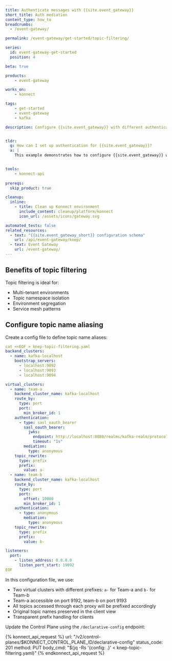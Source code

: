 ```yaml
---
title: Authenticate messages with {{site.event_gateway}}
short_title: Auth mediation
content_type: how_to
breadcrumbs:
  - /event-gateway/

permalink: /event-gateway/get-started/topic-filtering/

series:
  id: event-gateway-get-started
  position: 4

beta: true

products:
    - event-gateway

works_on:
    - konnect

tags:
    - get-started
    - event-gateway
    - kafka

description: Configure {{site.event_gateway}} with different authentication methods, specifically showing both anonymous and JWT authentication configurations.


tldr: 
  q: How can I set up authentication for {{site.event_gateway}}?
  a: | 
    This example demonstrates how to configure {{site.event_gateway}} with different authentication methods, specifically showing both anonymous and JWT authentication configurations.


tools:
    - konnect-api
  
prereqs:
  skip_product: true

cleanup:
  inline:
    - title: Clean up Konnect environment
      include_content: cleanup/platform/konnect
      icon_url: /assets/icons/gateway.svg

automated_tests: false
related_resources:
  - text: "{{site.event_gateway_short}} configuration schema"
    url: /api/event-gateway/knep/
  - text: Event Gateway
    url: /event-gateway/
---
```



## Benefits of topic filtering

Topic filtering is ideal for:

* Multi-tenant environments
* Topic namespace isolation
* Environment segregation
* Service mesh patterns


## Configure topic name aliasing

Create a config file to define topic name aliases:

```yaml
cat <<EOF > knep-topic-filtering.yaml
backend_clusters:
  - name: kafka-localhost
    bootstrap_servers:
      - localhost:9092
      - localhost:9093
      - localhost:9094

virtual_clusters:
  - name: team-a
    backend_cluster_name: kafka-localhost
    route_by:
      type: port
      port:
        min_broker_id: 1
    authentication:
      - type: sasl_oauth_bearer
        sasl_oauth_bearer:
          jwks:
            endpoint: http://localhost:8080/realms/kafka-realm/protocol/openid-connect/certs
            timeout: "1s"
        mediation:
          type: anonymous
    topic_rewrite:
      type: prefix
      prefix:
        value: a-
  - name: team-b
    backend_cluster_name: kafka-localhost
    route_by:
      type: port
      port:
        offset: 10000
        min_broker_id: 1
    authentication:
      - type: anonymous
        mediation:
          type: anonymous
    topic_rewrite:
      type: prefix
      prefix:
        value: b-

listeners:
  port:
    - listen_address: 0.0.0.0
      listen_port_start: 19092
EOF
```
In this configuration file, we use:
* Two virtual clusters with different prefixes: `a-` for Team-a and `b-` for Team-b
* Team-a accessible on port 9192, team-b on port 9193
* All topics accessed through each proxy will be prefixed accordingly
* Original topic names preserved in the client view
* Transparent prefix handling for clients

Update the Control Plane using the `/declarative-config` endpoint:

<!--vale off-->
{% konnect_api_request %}
url: "/v2/control-planes/$KONNECT_CONTROL_PLANE_ID/declarative-config"
status_code: 201
method: PUT
body_cmd: "$(jq -Rs '{config: .}' < knep-topic-filtering.yaml)"
{% endkonnect_api_request %}
<!--vale on-->